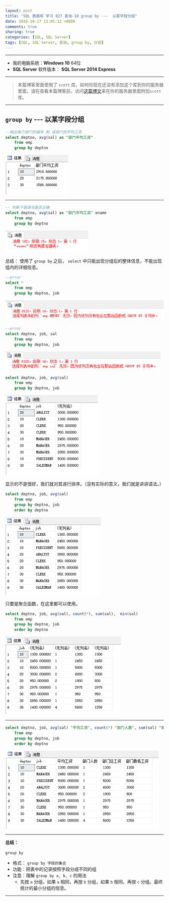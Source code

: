 ```yaml
---
layout: post
title: "SQL 数据库 学习 027 查询-10 group by ---  以某字段分组"
date: 2016-10-17 13:05:12 +0800
comments: true
sharing: true
categories: [SQL, SQL Server]
tags: [SQL, SQL Server, 查询, group by, 分组]
---
```






---

* 我的电脑系统：**Windows  10** 64位
* **SQL Server** 软件版本： **SQL Server 2014 Express**

---

> 本篇博客里面使用了 `scott` 库，如何你现在还没有添加这个库到你的服务器里面，请在查看本篇博客前，访问[这篇博文](http://www.aobosir.com/blog/2016/10/16/SQL-Learning-016-how-to-attach-a-database/)来在你的服务器里面附加`scott`库。

---

## `group by` --- 以某字段分组

```sql
--输出每个部门的编号 和 该部门的平均工资
select deptno, avg(sal) as "部门平均工资"
	from emp
	group by deptno
```

![Alt text](/images/2016-10-17-SQL-Learning-027-Query-10-group-by/1476680047590.png)

---

```sql
-- 判断下面语句是否正确
select deptno, avg(sal) as "部门平均工资" ename
	from emp
	group by deptno
```

![Alt text](/images/2016-10-17-SQL-Learning-027-Query-10-group-by/1476680188160.png)


总结： 使用了 `group by` 之后， `select` 中只能出现分组后的整体信息，不能出现组内的详细信息。

```sql
--error
select *
	from emp
	group by deptno, job
```

![Alt text](/images/2016-10-17-SQL-Learning-027-Query-10-group-by/1476680255640.png)


```sql
--error
select deptno, job, sal
	from emp
	group by deptno, job
```

![Alt text](/images/2016-10-17-SQL-Learning-027-Query-10-group-by/1476680302040.png)


```sql
select deptno, job, avg(sal)
	from emp
	group by deptno, job
```

![Alt text](/images/2016-10-17-SQL-Learning-027-Query-10-group-by/1476680344010.png)


显示的不是很好，我们就对其进行排序。（没有实际的意义，我们就是讲讲语法。）

```sql
select deptno, job, avg(sal)
	from emp
	group by deptno, job
	order by deptno
```

![Alt text](/images/2016-10-17-SQL-Learning-027-Query-10-group-by/1476680377389.png)


只要是聚合函数，在这里都可以使用。

```sql
select deptno, job, avg(sal), count(*), sum(sal),  min(sal)
	from emp
	group by deptno, job
	order by deptno
```

![Alt text](/images/2016-10-17-SQL-Learning-027-Query-10-group-by/1476680445168.png)

---

```sql
select deptno, job, avg(sal) "平均工资", count(*) "部门人数", sum(sal) "部门总工资",  min(sal) "部门最低工资"
	from emp
	group by deptno, job
	order by deptno
```

![Alt text](/images/2016-10-17-SQL-Learning-027-Query-10-group-by/1476680508397.png)


---

**总结：**

 `group by` 

* 格式： `group by 字段的集合`
* 功能：把表中的记录按照字段分成不同的组
* 注意：理解 `group by a, b, c` 的用法
	* 先按 `a` 分组，如果 `a` 相同，再按 `b` 分组，如果 `b` 相同，再按 `c` 分组。最终统计的最小分组的信息。

---


